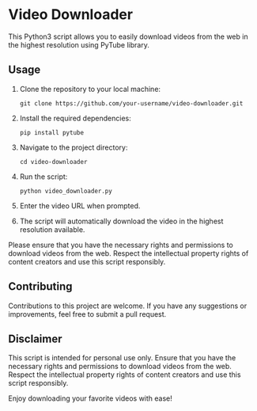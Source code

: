 # Video Downloader

This Python3 script allows you to easily download videos from the web in the highest resolution using PyTube library.

## Usage

1. Clone the repository to your local machine:
   ```
   git clone https://github.com/your-username/video-downloader.git
   ```

2. Install the required dependencies:
   ```
   pip install pytube
   ```

3. Navigate to the project directory:
   ```
   cd video-downloader
   ```

4. Run the script:
   ```
   python video_downloader.py
   ```

5. Enter the video URL when prompted.

6. The script will automatically download the video in the highest resolution available.

Please ensure that you have the necessary rights and permissions to download videos from the web. Respect the intellectual property rights of content creators and use this script responsibly.

## Contributing

Contributions to this project are welcome. If you have any suggestions or improvements, feel free to submit a pull request.

## Disclaimer

This script is intended for personal use only. Ensure that you have the necessary rights and permissions to download videos from the web. Respect the intellectual property rights of content creators and use this script responsibly.

Enjoy downloading your favorite videos with ease!
